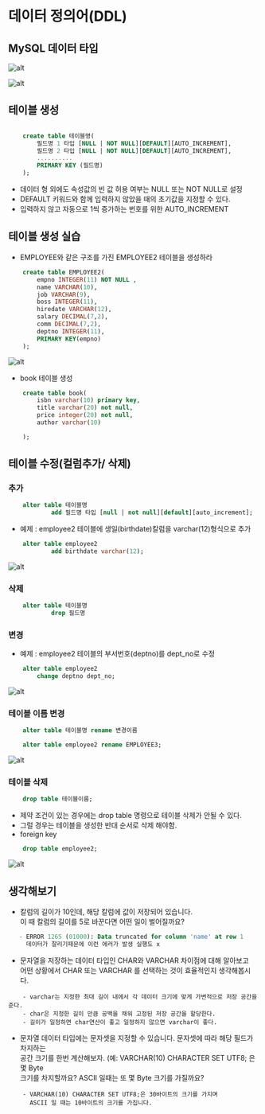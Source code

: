 데이터 정의어(DDL)
=================

## MySQL 데이터 타입 

![alt](https://cphinf.pstatic.net/mooc/20180131_89/1517386938999sf3SM_PNG/2_8_3_MySQL__-1.PNG?type=w760)

![alt](https://cphinf.pstatic.net/mooc/20180131_46/1517386952668I67cM_PNG/2_8_3_MySQL__-2.PNG?type=w760)

## 테이블 생성

```SQL

    create table 테이블명(
        필드명 1 타입 [NULL | NOT NULL][DEFAULT][AUTO_INCREMENT],
        필드명 2 타입 [NULL | NOT NULL][DEFAULT][AUTO_INCREMENT],
        ..........
        PRIMARY KEY (필드명)
    );

```

* 데이터 형 외에도 속성값의 빈 값 허용 여부는 NULL 또는 NOT NULL로 설정
* DEFAULT 키워드와 함께 입력하지 않았을 때의 초기값을 지정할 수 있다.
* 입력하지 않고 자동으로 1씩 증가하는 번호를 위한 AUTO_INCREMENT

## 테이블 생성 실습

* EMPLOYEE와 같은 구조를 가진 EMPLOYEE2 테이블을 생성하라

```SQL
    create table EMPLOYEE2(
        empno INTEGER(11) NOT NULL ,
        name VARCHAR(10),
        job VARCHAR(9),
        boss INTEGER(11),
        hiredate VARCHAR(12),
        salary DECIMAL(7,2),
        comm DECIMAL(7,2),
        deptno INTEGER(11),
        PRIMARY KEY(empno)
    );
```

![alt](https://cphinf.pstatic.net/mooc/20180131_144/1517387104021xnStV_PNG/2_8_3___.png?type=w760)

* book 테이블 생성

```SQL
    create table book(
        isbn varchar(10) primary key,
        title varchar(20) not null,
        price integer(20) not null,
        author varchar(10)

    );
```

## 테이블 수정(컬럼추가/ 삭제)

### 추가
```SQL
    alter table 테이블명
            add 필드명 타입 [null | not null][default][auto_increment];
```

* 예제 : employee2 테이블에 생일(birthdate)칼럼을 varchar(12)형식으로 추가

```sql
    alter table employee2
            add birthdate varchar(12);
```

![alt](https://cphinf.pstatic.net/mooc/20180131_255/15173873316052tWyD_PNG/2_8_3___%28%29.png?type=w760)

### 삭제

```SQL
    alter table 테이블명
            drop 필드명
```

### 변경

* 예제 : employee2 테이블의 부서번호(deptno)를 dept_no로 수정

```sql
    alter table employee2
        change deptno dept_no;
```

![alt](https://cphinf.pstatic.net/mooc/20180131_244/15173875762404JQ0U_PNG/2_8_3___%28%29.png?type=w760)

### 테이블 이름 변경

```sql
    alter table 테이블명 rename 변경이름
```

```sql
    alter table employee2 rename EMPLOYEE3;
```

![alt](https://cphinf.pstatic.net/mooc/20180131_40/1517387645188A8ER4_PNG/2_8_3____.png?type=w760)

### 테이블 삭제

```sql
    drop table 테이블이름;
```

* 제약 조건이 있는 경우에는 drop table 명령으로 테이블 삭제가 안될 수 있다.
* 그럴 경우는 테이블을 생성한 반대 순서로 삭제 해야함.
* foreign key

```sql
    drop table employee2;
```

![alt](https://cphinf.pstatic.net/mooc/20180131_181/15173877575931jc56_PNG/2_8_3___.png?type=w760)

## 생각해보기

* 칼럼의 길이가 10인데, 해당 칼럼에 값이 저장되어 있습니다.    
  이 때 칼럼의 길이를 5로 바꾼다면 어떤 일이 벌어질까요?

```sql
   - ERROR 1265 (01000): Data truncated for column 'name' at row 1
     데이터가 잘리기때문에 이런 에러가 발생 실행도 x
```

* 문자열을 저장하는 데이터 타입인 CHAR와 VARCHAR 차이점에 대해 알아보고  
  어떤 상황에서 CHAR 또는 VARCHAR 를 선택하는 것이 효율적인지 생각해봅시다.

```
    - varchar는 지정한 최대 길이 내에서 각 데이터 크기에 맞게 가변적으로 저장 공간을 준다.
    - char은 지정한 길이 만큼 공백을 채워 고정된 저장 공간을 할당한다.
    - 길이가 일정하면 char연산이 좋고 일정하지 않으면 varchar이 좋다.
```

* 문자열 데이터 타입에는 문자셋을 지정할 수 있습니다. 문자셋에 따라 해당 필드가 차지하는  
  공간 크기를 한번 계산해보자. (예: VARCHAR(10) CHARACTER SET UTF8; 은 몇 Byte   
  크기를 차지할까요? ASCII 일때는 또 몇 Byte 크기를 가질까요?

```
    - VARCHAR(10) CHARACTER SET UTF8;은 30바이트의 크기를 가지며   
      ASCII 일 때는 10바이트의 크기를 가집니다.
```
